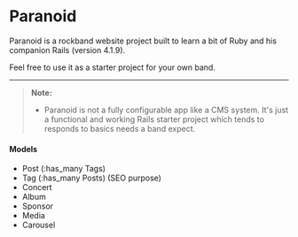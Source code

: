 Paranoid
===================
Paranoid is a rockband website project built to learn a bit of Ruby and his companion Rails (version 4.1.9). 

Feel free to use it as a starter project for your own band.

----------

> **Note:**
> 
> - Paranoid is not a fully configurable app like a CMS system. It's just a functional and working Rails starter project which tends to responds to basics needs a band expect.

#### Models

- Post (:has_many Tags)
- Tag (:has_many Posts) (SEO purpose)
- Concert
- Album
- Sponsor
- Media
- Carousel